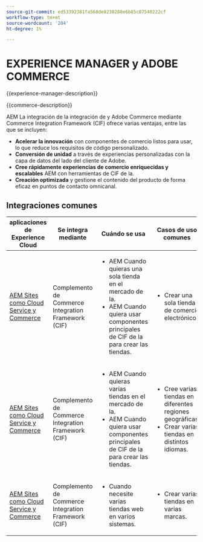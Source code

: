 ```yaml
---
source-git-commit: ed53392381fa568de8230288e6b85c87540222cf
workflow-type: tm+mt
source-wordcount: '204'
ht-degree: 1%

---
```



# EXPERIENCE MANAGER y ADOBE COMMERCE

{{experience-manager-description}}

{{commerce-description}}

AEM La integración de la integración de y Adobe Commerce mediante Commerce Integration Framework (CIF) ofrece varias ventajas, entre las que se incluyen:

+ **Acelerar la innovación** con componentes de comercio listos para usar, lo que reduce los requisitos de código personalizado.
+ **Conversión de unidad** a través de experiencias personalizadas con la capa de datos del lado del cliente de Adobe.
+ **Cree rápidamente experiencias de comercio enriquecidas y escalables** AEM con herramientas de CIF de la.
+ **Creación optimizada** y gestione el contenido del producto de forma eficaz en puntos de contacto omnicanal.

## Integraciones comunes

<table>
    <thead>
        <tr>
            <th>aplicaciones de Experience Cloud</th>
            <th>Se integra mediante</th>
            <th>Cuándo se usa</th>
            <th>Casos de uso comunes</th>
        </tr>
    </thead>
    <tbody>
        <tr>
            <td><a href="https://experienceleague.adobe.com/docs/experience-manager-cloud-service/content/content-and-commerce/storefront/getting-started.html" target="_blank" rel="noreferrer">AEM Sites como Cloud Service y Commerce</a></td>
            <td>Complemento de Commerce Integration Framework (CIF)</td>
            <td>
                <ul>
                    <li>AEM Cuando quieras una sola tienda en el mercado de la.</li>
                    <li>AEM Cuando quiera usar componentes principales de CIF de la para crear las tiendas.</li>
                </ul>
            </td>
            <td>
                <ul>
                    <li>
                        Crear una sola tienda de comercio electrónico.
                    </li>
                </ul>
            </td>
        </tr>
        <tr>
            <td><a href="https://experienceleague.adobe.com/docs/experience-manager-cloud-service/content/content-and-commerce/storefront/administering/multi-store-setup.html" target="_blank" rel="noreferrer">AEM Sites como Cloud Service y Commerce</a></td>
            <td>Complemento de Commerce Integration Framework (CIF)</td>
            <td>
                <ul>
                    <li>AEM Cuando quieras varias tiendas en el mercado de la.</li>
                    <li>AEM Cuando quiera usar componentes principales de CIF de la para crear las tiendas.</li>
                </ul>
            </td>
            <td>
                <ul>
                    <li>Cree varias tiendas en diferentes regiones geográficas.</li>
                    <li>Crear varias tiendas en distintos idiomas.</li>
                </ul>
            </td>
        </tr>
        <tr>
            <td><a href="https://experienceleague.adobe.com/docs/experience-manager-cloud-service/content/content-and-commerce/storefront/administering/multiple-commerce-systems-setup.html" target="_blank" rel="noreferrer">AEM Sites como Cloud Service y Commerce</a></td>
            <td>Complemento de Commerce Integration Framework (CIF)</td>
            <td>
                <ul><li>Cuando necesite varias tiendas web en varios sistemas.</li></ul>
            </td>
            <td>
                <ul><li>Crear varias tiendas en varias marcas.</li></ul>
            </td>
        </tr>
    </tbody>          
</table>
